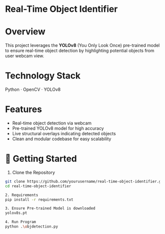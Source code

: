 # Real-Time Object Identifier
# Overview

This project leverages the **YOLOv8** (You Only Look Once) pre-trained model to ensure real-time object detection by highlighting potential objects from user webcam view.

# Technology Stack

Python · OpenCV · YOLOv8  

# Features

- Real-time object detection via webcam  
- Pre-trained YOLOv8 model for high accuracy  
- Live structural overlays indicating detected objects  
- Clean and modular codebase for easy scalability

# 🚀 Getting Started

1. Clone the Repository

```bash
git clone https://github.com/yourusername/real-time-object-identifier.git
cd real-time-object-identifier

2. Requirements
pip install -r requirements.txt

3. Ensure Pre-trained Model is downloaded
yolov8s.pt

4. Run Program
python .\objdetection.py




